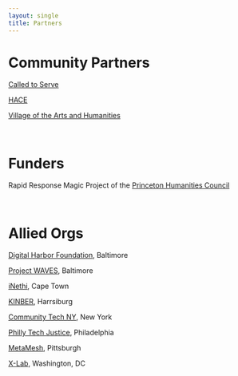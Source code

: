 ```yaml
---
layout: single
title: Partners
---
```


# Community Partners

[Called to Serve](https://calledtoservecdc.org/)

[HACE](https://www.hacecdc.org/)

[Village of the Arts and Humanities](http://spaces.villagearts.org/)

<br/>

# Funders

Rapid Response Magic Project of the [Princeton Humanities Council](https://humanities.princeton.edu/)

<br/>

# Allied Orgs

[Digital Harbor Foundation](https://www.digitalharbor.org/), Baltimore

[Project WAVES](https://projectwaves.net/), Baltimore

[iNethi](https://www.inethi.org.za/), Cape Town

[KINBER](https://kinber.org/), Harrsiburg

[Community Tech NY](http://communitytechny.org/), New York

[Philly Tech Justice](https://phillytechjustice.org/), Philadelphia

[MetaMesh](https://www.metamesh.org/), Pittsburgh

[X-Lab](https://thexlab.org/), Washington, DC